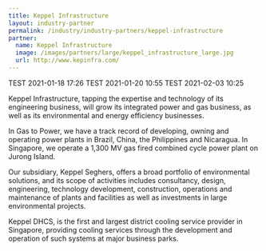 ```yaml
---
title: Keppel Infrastructure
layout: industry-partner
permalink: /industry/industry-partners/keppel-infrastructure
partner:
  name: Keppel Infrastructure
  image: /images/partners/large/keppel_infrastructure_large.jpg
  url: http://www.kepinfra.com/
---
```

TEST 2021-01-18 17:26
TEST 2021-01-20 10:55
TEST 2021-02-03 10:25

Keppel Infrastructure, tapping the expertise and technology of its engineering business, will grow its integrated power and gas business, as well as its environmental and energy efficiency businesses.

In Gas to Power, we have a track record of developing, owning and operating power plants in Brazil, China, the Philippines and Nicaragua. In Singapore, we operate a 1,300 MV gas fired combined cycle power plant on Jurong Island. 

Our subsidiary, Keppel Seghers, offers a broad portfolio of environmental solutions, and its scope of activities includes consultancy, design, engineering, technology development, construction, operations and maintenance of plants and facilities as well as investments in large environmental projects.

Keppel DHCS, is the first and largest district cooling service provider in Singapore, providing cooling services through the development and operation of such systems at major business parks.
